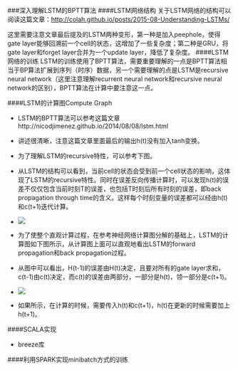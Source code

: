 ###深入理解LSTM的BPTT算法
####LSTM网络结构
关于LSTM网络的结构可以阅读这篇文章：http://colah.github.io/posts/2015-08-Understanding-LSTMs/

这里需要注意文章最后提及的LSTM两种变形，第一种是加入peephole，使得gate layer能够回溯前一个cell的状态，这增加了一些复杂度；第二种是GRU，将gate layer和forget layer合并为一个update layer，降低了复杂度。
####LSTM网络的训练
LSTM的训练使用了BPTT算法，需要重要理解的一点是BPTT算法相当于BP算法扩展到序列（时序）数据，另一个需要理解的点是LSTM是recursive neural network（这里注意理解recurrent neural network和recursive neural network的区别），BPTT算法在计算中要注意这一点。

####LSTM的计算图Compute Graph
*	LSTM的BPTT算法可以参考这篇文章http://nicodjimenez.github.io/2014/08/08/lstm.html
*	讲述很清晰，注意这篇文章里面最后的输出h(t)没有加入tanh变换。

*	为了理解LSTM的recursive特性，可以参考下图。
*	从LSTM的结构可以看到，当前cell的状态会受到前一个cell状态的影响，这体现了LSTM的recursive特性。同时在误差反向传播计算时，可以发现h(t)的误差不仅仅包含当前时刻T的误差，也包括T时刻后所有时刻的误差，即back propagation through time的含义。这样每个时刻变量的误差都可以经由h(t)和c(t+1)迭代计算。
*	![](https://github.com/xuanyuansen/scalaLSTM/blob/master/image/LSTM%20understanding.png)


*	为了使整个直观计算过程，在参考神经网络计算图分解的基础上，LSTM的计算图如下图所示，从计算图上面可以直观地看出LSTM的forward propagation和back propagation过程。
*	从图中可以看出，H(t-1)的误差由H(t)决定，且要对所有的gate layer求和，c(t-1)由c(t)决定，而c(t)的误差由两部分，一部分是h(t)，领一部分是c(t+1)。
*	![](https://github.com/xuanyuansen/scalaLSTM/blob/master/image/LSTM%20Computation%20Graph.png)
*	如果所示，在计算的时候，需要传入h(t)和c(t+1)，h(t)在更新的时候需要加上h(t+1)。

####SCALA实现
* breeze库

####利用SPARK实现minibatch方式的训练
